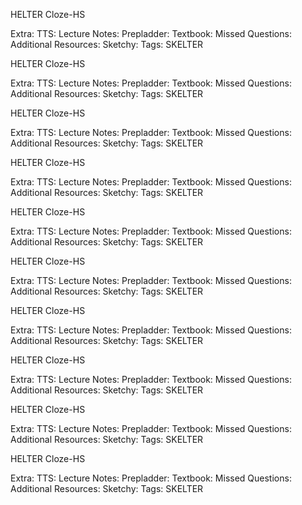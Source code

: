 


>
HELTER
Cloze-HS

Extra:
TTS: 
Lecture Notes:
Prepladder:
Textbook:
Missed Questions:
Additional Resources:
Sketchy:
Tags:
SKELTER

>
HELTER
Cloze-HS

Extra:
TTS: 
Lecture Notes:
Prepladder:
Textbook:
Missed Questions:
Additional Resources:
Sketchy:
Tags:
SKELTER


>
HELTER
Cloze-HS

Extra:
TTS: 
Lecture Notes:
Prepladder:
Textbook:
Missed Questions:
Additional Resources:
Sketchy:
Tags:
SKELTER


>
HELTER
Cloze-HS

Extra:
TTS: 
Lecture Notes:
Prepladder:
Textbook:
Missed Questions:
Additional Resources:
Sketchy:
Tags:
SKELTER


>
HELTER
Cloze-HS

Extra:
TTS: 
Lecture Notes:
Prepladder:
Textbook:
Missed Questions:
Additional Resources:
Sketchy:
Tags:
SKELTER


>
HELTER
Cloze-HS

Extra:
TTS: 
Lecture Notes:
Prepladder:
Textbook:
Missed Questions:
Additional Resources:
Sketchy:
Tags:
SKELTER


>
HELTER
Cloze-HS

Extra:
TTS: 
Lecture Notes:
Prepladder:
Textbook:
Missed Questions:
Additional Resources:
Sketchy:
Tags:
SKELTER


>
HELTER
Cloze-HS

Extra:
TTS: 
Lecture Notes:
Prepladder:
Textbook:
Missed Questions:
Additional Resources:
Sketchy:
Tags:
SKELTER


>
HELTER
Cloze-HS

Extra:
TTS: 
Lecture Notes:
Prepladder:
Textbook:
Missed Questions:
Additional Resources:
Sketchy:
Tags:
SKELTER


>
HELTER
Cloze-HS

Extra:
TTS: 
Lecture Notes:
Prepladder:
Textbook:
Missed Questions:
Additional Resources:
Sketchy:
Tags:
SKELTER


